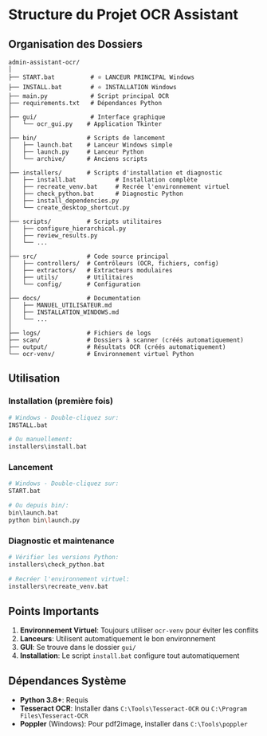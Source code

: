 # Structure du Projet OCR Assistant

## Organisation des Dossiers

```
admin-assistant-ocr/
│
├── START.bat          # ⭐ LANCEUR PRINCIPAL Windows
├── INSTALL.bat        # ⭐ INSTALLATION Windows
├── main.py            # Script principal OCR
├── requirements.txt   # Dépendances Python
│
├── gui/               # Interface graphique
│   └── ocr_gui.py    # Application Tkinter
│
├── bin/              # Scripts de lancement
│   ├── launch.bat    # Lanceur Windows simple
│   ├── launch.py     # Lanceur Python
│   └── archive/      # Anciens scripts
│
├── installers/       # Scripts d'installation et diagnostic
│   ├── install.bat           # Installation complète
│   ├── recreate_venv.bat     # Recrée l'environnement virtuel
│   ├── check_python.bat      # Diagnostic Python
│   ├── install_dependencies.py
│   └── create_desktop_shortcut.py
│
├── scripts/          # Scripts utilitaires
│   ├── configure_hierarchical.py
│   ├── review_results.py
│   └── ...
│
├── src/              # Code source principal
│   ├── controllers/  # Contrôleurs (OCR, fichiers, config)
│   ├── extractors/   # Extracteurs modulaires
│   ├── utils/        # Utilitaires
│   └── config/       # Configuration
│
├── docs/             # Documentation
│   ├── MANUEL_UTILISATEUR.md
│   ├── INSTALLATION_WINDOWS.md
│   └── ...
│
├── logs/             # Fichiers de logs
├── scan/             # Dossiers à scanner (créés automatiquement)
├── output/           # Résultats OCR (créés automatiquement)
└── ocr-venv/         # Environnement virtuel Python
```

## Utilisation

### Installation (première fois)
```bash
# Windows - Double-cliquez sur:
INSTALL.bat

# Ou manuellement:
installers\install.bat
```

### Lancement
```bash
# Windows - Double-cliquez sur:
START.bat

# Ou depuis bin/:
bin\launch.bat
python bin\launch.py
```

### Diagnostic et maintenance
```bash
# Vérifier les versions Python:
installers\check_python.bat

# Recréer l'environnement virtuel:
installers\recreate_venv.bat
```

## Points Importants

1. **Environnement Virtuel**: Toujours utiliser `ocr-venv` pour éviter les conflits
2. **Lanceurs**: Utilisent automatiquement le bon environnement
3. **GUI**: Se trouve dans le dossier `gui/`
4. **Installation**: Le script `install.bat` configure tout automatiquement

## Dépendances Système

- **Python 3.8+**: Requis
- **Tesseract OCR**: Installer dans `C:\Tools\Tesseract-OCR` ou `C:\Program Files\Tesseract-OCR`
- **Poppler** (Windows): Pour pdf2image, installer dans `C:\Tools\poppler`